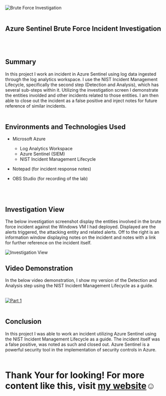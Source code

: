 ![Brute Force Investigation](https://imgur.com/lBNN6EY.png)
<br />
<br />

## Azure Sentinel Brute Force Incident Investigation
<br />
<br />

## Summary

In this project I work an incident in Azure Sentinel using log data ingested through the log analytics workspace. I use the NIST Incident Management Lifecycle, specifically the second step (Detection and Analysis), which has several sub-steps within it. Utilizing the investigation screen I demonstrate the entities involded and other incidents related to those entities. I am then able to close out the incident as a false positive and inject notes for future reference of similar incidents.
<br />
<br />

## Environments and Technologies Used

- Microsoft Azure
  - Log Analytics Workspace
  - Azure Sentinel (SIEM)
  - NIST Incident Management Lifecycle
 
- Notepad (for incident response notes)
- OBS Studio (for recording of the lab)
<br />
<br />

## Investigation View 

The below investigation screenshot display the entities involved in the brute force incident against the Windows VM I had deployed. Displayed are the alerts triggered, the attacking entity and related alerts. Off to the right is an information window displaying notes on the incident and notes with a link for further reference on the incident itself.

![Investigation View](https://imgur.com/0Ts34ex.png)

## Video Demonstration

In the below video demonstration, I show my version of the Detection and Analysis step using the NIST Incident Management Lifecycle as a guide. 
<br />
<br />

[![Part 1](https://i.vimeocdn.com/video/1652884917-01b02f9a6dbb8a2929e18c78759bbe2043703deb3407cd099056151206c1d409-d_295x166?r=pad)](hhttps://vimeo.com/816314412 "Azure Brute Force Investigation")
<br />
<br />

## Conclusion

In this project I was able to work an incident utilizing Azure Sentinel using the NIST Incident Management Lifecycle as a guide. The incident itself was a false positive, was noted as such and closed out. Azure Sentinel is a powerful security tool in the implementation of security controls in Azure.
<br />
<br />

<h1>Thank Your for looking! For more content like this, visit <a href="https://exemplarysecurity.com">my website</a>☺</h1>








